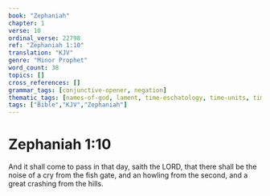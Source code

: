 ```yaml
---
book: "Zephaniah"
chapter: 1
verse: 10
ordinal_verse: 22798
ref: "Zephaniah 1:10"
translation: "KJV"
genre: "Minor Prophet"
word_count: 38
topics: []
cross_references: []
grammar_tags: [conjunctive-opener, negation]
thematic_tags: [names-of-god, lament, time-eschatology, time-units, time]
tags: ["Bible","KJV","Zephaniah"]
---
```


# Zephaniah 1:10

And it shall come to pass in that day, saith the LORD, that there shall be the noise of a cry from the fish gate, and an howling from the second, and a great crashing from the hills.

